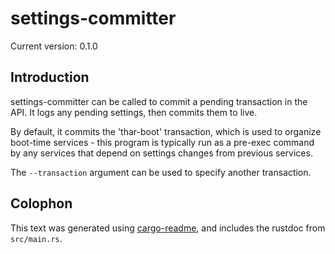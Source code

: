 # settings-committer

Current version: 0.1.0

## Introduction

settings-committer can be called to commit a pending transaction in the API.
It logs any pending settings, then commits them to live.

By default, it commits the 'thar-boot' transaction, which is used to organize boot-time services - this program is typically run as a pre-exec command by any services that depend on settings changes from previous services.

The `--transaction` argument can be used to specify another transaction.

## Colophon

This text was generated using [cargo-readme](https://crates.io/crates/cargo-readme), and includes the rustdoc from `src/main.rs`.